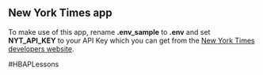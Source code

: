## New York Times app 

To make use of this app, rename **.env_sample** to **.env** and set **NYT_API_KEY** to your API Key which you can get from the [New York Times developers website](https://developer.nytimes.com).

#HBAPLessons


